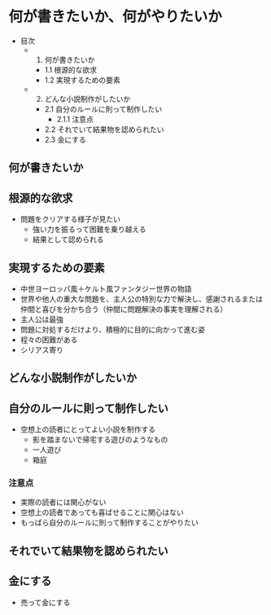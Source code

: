 # 何が書きたいか、何がやりたいか

- 目次
    - 1. 何が書きたいか
        - 1.1 根源的な欲求
        - 1.2 実現するための要素
    - 2. どんな小説制作がしたいか
        - 2.1 自分のルールに則って制作したい
            - 2.1.1 注意点
        - 2.2 それでいて結果物を認められたい
        - 2.3 金にする

## 何が書きたいか

## 根源的な欲求

- 問題をクリアする様子が見たい
    - 強い力を振るって困難を乗り越える
    - 結果として認められる

## 実現するための要素

- 中世ヨーロッパ風＋ケルト風ファンタジー世界の物語
- 世界や他人の重大な問題を、主人公の特別な力で解決し、感謝されるまたは仲間と喜びを分かち合う（仲間に問題解決の事実を理解される）
- 主人公は最強
- 問題に対処するだけより、積極的に目的に向かって進む姿
- 程々の困難がある
- シリアス寄り

## どんな小説制作がしたいか

## 自分のルールに則って制作したい

- 空想上の読者にとってよい小説を制作する
    - 影を踏まないで帰宅する遊びのようなもの
    - 一人遊び
    - 箱庭

### 注意点

- 実際の読者には関心がない
- 空想上の読者であっても喜ばせることに関心はない
- もっぱら自分のルールに則って制作することがやりたい

## それでいて結果物を認められたい

## 金にする

- 売って金にする